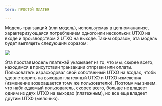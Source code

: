 ```yaml
---
term: ПРОСТОЙ ПЛАТЕЖ

---
```

Модель транзакций (или модель), используемая в цепном анализе, характеризующаяся потреблением одного или нескольких UTXO на входе и производством 2 UTXO на выходе. Таким образом, эта модель будет выглядеть следующим образом:

![](../../dictionnaire/assets/5.webp)

Эта простая модель платежей указывает на то, что мы, скорее всего, находимся в присутствии транзакции отправки или оплаты. Пользователь израсходовал свой собственный UTXO на входах, чтобы удовлетворить на выходах платежный UTXO и UTXO изменения (изменение возвращается тому же пользователю). Поэтому мы знаем, что наблюдаемый пользователь, скорее всего, больше не владеет одним из двух UTXO на выходах (платежным), но все еще владеет другим UTXO (мелочью).